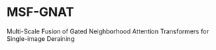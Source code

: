 # MSF-GNAT
Multi-Scale Fusion of Gated Neighborhood Attention Transformers for Single-image  Deraining
